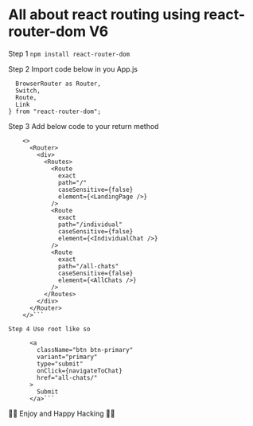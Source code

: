 # All about react routing using react-router-dom V6

Step 1
```npm install react-router-dom```

Step 2 Import code below in you App.js
```import {
  BrowserRouter as Router,
  Switch,
  Route,
  Link
} from "react-router-dom";
```

Step 3 Add below code to your return method

```
    <>
      <Router>
        <div>
          <Routes>
            <Route
              exact
              path="/"
              caseSensitive={false}
              element={<LandingPage />}
            />
            <Route
              exact
              path="/individual"
              caseSensitive={false}
              element={<IndividualChat />}
            />
            <Route
              exact
              path="/all-chats"
              caseSensitive={false}
              element={<AllChats />}
            />
          </Routes>
        </div>
      </Router>
    </>```
    
Step 4 Use root like so
```
          <a
            className="btn btn-primary"
            variant="primary"
            type="submit"
            onClick={navigateToChat}
            href="all-chats/"
          >
            Submit
          </a>```

🥷🥷 Enjoy and Happy Hacking 🥷🥷
